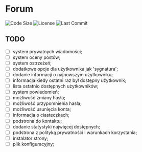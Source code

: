 # Forum
![Code Size](https://img.shields.io/github/languages/code-size/userMacieG/forum.svg?style=popout)
![License](https://img.shields.io/github/license/userMacieG/forum.svg?style=popout)
![Last Commit](https://img.shields.io/github/last-commit/userMacieG/forum.svg?style=popout)

## TODO
- [ ] system prywatnych wiadomości;
- [ ] system oceny postów;
- [ ] system ostrzeżeń;
- [ ] dodatkowe opcje dla użytkownika jak 'sygnatura';
- [ ] dodanie informacji o najnowszym użytkowniku;
- [ ] informacja kiedy ostatni raz był dostępny użytkownik;
- [ ] lista ostatnio dostępnych użytkowników;
- [ ] system powiadomień;
- [ ] możliwość zmiany hasła;
- [ ] możliwość przypomnienia hasła;
- [ ] możliwość usunięcia konta;
- [ ] informacja o ciasteczkach;
- [ ] podstrona do kontaktu;
- [ ] dodanie statystyki najwięcej dostępnych;
- [ ] podstrona z polityką prywatności i warunkach korzystania;
- [ ] instalator strony;
- [ ] plik konfiguracyjny;
